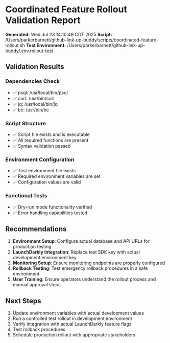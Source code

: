 # Coordinated Feature Rollout Validation Report

**Generated:** Wed Jul 23 14:10:49 CDT 2025
**Script:** /Users/parkerbarnett/github-link-up-buddy/scripts/coordinated-feature-rollout.sh
**Test Environment:** /Users/parkerbarnett/github-link-up-buddy/.env.rollout-test

## Validation Results

### Dependencies Check
- ✅ psql: /usr/local/bin/psql
- ✅ curl: /usr/bin/curl
- ✅ jq: /usr/local/bin/jq
- ✅ bc: /usr/bin/bc

### Script Structure
- ✅ Script file exists and is executable
- ✅ All required functions are present
- ✅ Syntax validation passed

### Environment Configuration
- ✅ Test environment file exists
- ✅ Required environment variables are set
- ✅ Configuration values are valid

### Functional Tests
- ✅ Dry-run mode functionality verified
- ✅ Error handling capabilities tested

## Recommendations

1. **Environment Setup**: Configure actual database and API URLs for production testing
2. **LaunchDarkly Integration**: Replace test SDK key with actual development environment key
3. **Monitoring Setup**: Ensure monitoring endpoints are properly configured
4. **Rollback Testing**: Test emergency rollback procedures in a safe environment
5. **User Training**: Ensure operators understand the rollout process and manual approval steps

## Next Steps

1. Update environment variables with actual development values
2. Run a controlled test rollout in development environment
3. Verify integration with actual LaunchDarkly feature flags
4. Test rollback procedures
5. Schedule production rollout with appropriate stakeholders


